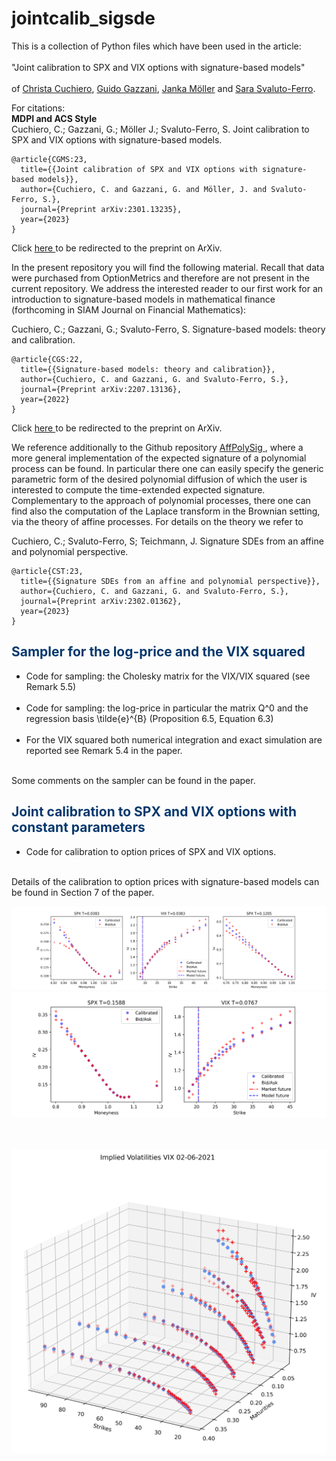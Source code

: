 # jointcalib_sigsde

This is a collection of Python files which have been used in the article:<br><br> 
"Joint calibration to SPX and VIX options with signature-based models" <br><br>
of <a href ="https://www.mat.univie.ac.at/~cuchiero/">Christa Cuchiero</a>, <a href ="https://homepage.univie.ac.at/guido.gazzani/">Guido Gazzani</a>,  <a href ="https://quarimafi.univie.ac.at/about-us/janka-moeller/">Janka Möller</a> and <a href ="https://sites.google.com/view/sarasvaluto-ferro">Sara Svaluto-Ferro</a>.


For citations:\
**MDPI and ACS Style**\
Cuchiero, C.; Gazzani, G.; Möller J.; Svaluto-Ferro, S. Joint calibration to SPX and VIX options with signature-based models.
```
@article{CGMS:23,
  title={{Joint calibration of SPX and VIX options with signature-based models}},
  author={Cuchiero, C. and Gazzani, G. and Möller, J. and Svaluto-Ferro, S.},
  journal={Preprint arXiv:2301.13235},
  year={2023}
}
```
Click <a href='https://arxiv.org/abs/2301.13235'> here </a> to be redirected to the preprint on ArXiv.
<br>

In the present repository you will find the following material. Recall that data were purchased from OptionMetrics and therefore are not present in the current repository. We address the interested reader to our first work for an introduction to signature-based models in mathematical finance (forthcoming in SIAM Journal on Financial Mathematics):

Cuchiero, C.; Gazzani, G.; Svaluto-Ferro, S. Signature-based models: theory and calibration.
```
@article{CGS:22,
  title={{Signature-based models: theory and calibration}},
  author={Cuchiero, C. and Gazzani, G. and Svaluto-Ferro, S.},
  journal={Preprint arXiv:2207.13136},
  year={2022}
}
```
Click <a href='https://arxiv.org/abs/2207.13136'> here </a> to be redirected to the preprint on ArXiv.

We reference additionally to the Github repository  <a href='https://github.com/sarasvaluto/AffPolySig'> AffPolySig </a>, where a more general implementation of the expected signature of a polynomial process can be found. In particular there one can easily specify the generic parametric form of the desired polynomial diffusion of which the user is interested to compute the time-extended expected signature. Complementary to the approach of polynomial processes, there one can find also the computation of the Laplace transform in the Brownian setting, via the theory of affine processes. For details on the theory we refer to 

Cuchiero, C.; Svaluto-Ferro, S; Teichmann, J.  Signature SDEs from an affine and polynomial perspective.
```
@article{CST:23,
  title={{Signature SDEs from an affine and polynomial perspective}},
  author={Cuchiero, C. and Gazzani, G. and Svaluto-Ferro, S.},
  journal={Preprint arXiv:2302.01362},
  year={2023}
}
```



<div class="about">
                <h2 style="color:#06386D"><b>Sampler for the log-price and the VIX squared</b></h2>
  <ul>
<li>Code for sampling: the Cholesky matrix for the VIX/VIX squared (see Remark 5.5)</li><br>
<li>Code for sampling: the log-price in particular the matrix Q^0 and the regression basis \tilde{e}^{B} (Proposition 6.5, Equation 6.3)</li><br>
        <li>For the VIX squared both numerical integration and exact simulation are reported see Remark 5.4 in the paper. </li><br>
  </ul>
  </div>
  Some comments on the sampler can be found in the paper.
  
  <div class="about">
                <h2 style="color:#06386D"><b>Joint calibration to SPX and VIX options with constant parameters</b></h2>
  <ul>
<li>Code for calibration to option prices of SPX and VIX options.</li><br>
  </ul>
  </div>
  Details of the calibration to option prices with signature-based models can be found in Section 7 of the paper.
 
  
  
  
  ![joint0](joint_calibration_SPX[0,2]_VIX[0]_.png)
  ![joint1](joint_calibration_SPX[4]_VIX[1]_.png)
<br>
  <br>
    <br>
  
  ![VIX](vix_smiles_calibrated.png)
  <br>
<br>
  <br>
  <br>
    <br>
  <br>
